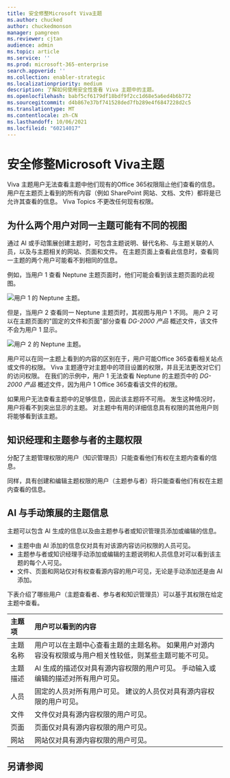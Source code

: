 ```yaml
---
title: 安全修整Microsoft Viva主题
ms.author: chucked
author: chuckedmonson
manager: pamgreen
ms.reviewer: cjtan
audience: admin
ms.topic: article
ms.service: ''
ms.prod: microsoft-365-enterprise
search.appverid: ''
ms.collection: enabler-strategic
ms.localizationpriority: medium
description: 了解如何使用安全性查看 Viva 主题中的主题。
ms.openlocfilehash: babf5cf6179df18bdf9f2cc1d68e5a6ed4b6b772
ms.sourcegitcommit: d4b867e37bf741528ded7fb289e4f6847228d2c5
ms.translationtype: MT
ms.contentlocale: zh-CN
ms.lasthandoff: 10/06/2021
ms.locfileid: "60214017"
---
```

# <a name="security-trimming-in-microsoft-viva-topics"></a>安全修整Microsoft Viva主题

Viva 主题用户无法查看主题中他们现有的Office 365权限阻止他们查看的信息。 用户在主题页上看到的所有内容（例如 SharePoint 网站、文档、文件）都将是已允许其查看的信息。 Viva Topics 不更改任何现有权限。

## <a name="why-two-users-might-have-different-views-of-the-same-topic"></a>为什么两个用户对同一主题可能有不同的视图

通过 AI 或手动策展创建主题时，可包含主题说明、替代名称、与主题关联的人员，以及与主题相关的网站、页面和文件。 在主题页面上查看此信息时，查看同一主题的两个用户可能看不到相同的信息。
  
例如，当用户 1 查看 Neptune 主题页面时，他们可能会看到该主题页面的此视图。

![用户 1 的 Neptune 主题。](../media/knowledge-management/user2-topic-view.png) </br> 

但是，当用户 2 查看同一 Neptune 主题页时，其视图与用户 1 不同。  用户 2 可以在主题页面的"固定的文件和页面"部分查看 *DG-2000 产品* 概述文件，该文件不会为用户 1 显示。  

![用户 2 的 Neptune 主题。](../media/knowledge-management/user1-topic-view.png) </br> 

用户可以在同一主题上看到的内容的区别在于，用户可能Office 365查看相关站点或文件的权限。  Viva 主题遵守对主题中的项目设置的权限，并且无法更改对它们的访问权限。 在我们的示例中，用户 1 无法查看 Neptune 的主题页中的 *DG-2000 产品* 概述文件，因为用户 1 Office 365查看该文件的权限。

如果用户无法查看主题中的足够信息，因此该主题将不可用。 发生这种情况时，用户将看不到突出显示的主题。 对主题中有用的详细信息具有权限的其他用户则将能够看到该主题。


## <a name="topic-permissions-for-knowledge-managers-and-topic-contributors"></a>知识经理和主题参与者的主题权限

分配了主题管理权限的用户（知识管理员）只能查看他们有权在主题内查看的信息。

同样，具有创建和编辑主题权限的用户（主题参与者）将只能查看他们有权在主题内查看的信息。 


## <a name="ai-versus-manually-curated-topic-information"></a>AI 与手动策展的主题信息

主题可以包含 AI 生成的信息以及由主题参与者或知识管理员添加或编辑的信息。

 - 主题中由 AI 添加的信息仅对具有对该源内容访问权限的人员可见。
 - 主题参与者或知识经理手动添加或编辑的主题说明和人员信息对可以看到该主题的每个人可见。
 - 文件、页面和网站仅对有权查看源内容的用户可见，无论是手动添加还是由 AI 添加。

下表介绍了哪些用户（主题查看者、参与者和知识管理员）可以基于其权限在给定主题中查看。

|主题项|用户可以看到的内容|
|:---------|:------------------|
|主题名称|用户可以在主题中心查看主题的主题名称。 如果用户对源内容没有权限或与用户相关性较低，则某些主题可能不可见。|
|主题描述|AI 生成的描述仅对具有源内容权限的用户可见。 手动输入或编辑的描述对所有用户可见。|
|人员|固定的人员对所有用户可见。 建议的人员仅对具有源内容权限的用户可见。|
|文件|文件仅对具有源内容权限的用户可见。|
|页面|页面仅对具有源内容权限的用户可见。|
|网站|网站仅对具有源内容权限的用户可见。|




## <a name="see-also"></a>另请参阅

